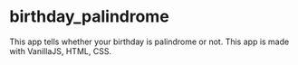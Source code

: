 # birthday_palindrome
This app tells whether your birthday is palindrome or not. This app is made with VanillaJS, HTML, CSS. 
